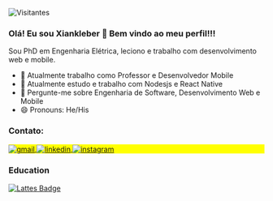 

<p align="left"> <img src="https://komarev.com/ghpvc/?username=Xiankleber&color=orange" alt="Visitantes"/> </p>


### Olá! Eu sou Xiankleber  👋 Bem vindo ao meu perfil!!!

Sou PhD em Engenharia Elétrica, leciono e trabalho com desenvolvimento web e mobile.

- 🔭 Atualmente trabalho como Professor e Desenvolvedor Mobile
- 🌱 Atualmente estudo e trabalho com Nodesjs e React Native
- 💬 Pergunte-me sobre Engenharia de Software, Desenvolvimento Web e Mobile
- 😄 Pronouns: He/His




  
### Contato:


<p align="left" style="background:yellow">
<a href="mailto:xianklebercb@gmail.com" target="_blank">
  <img align="center" src="https://img.shields.io/badge/-Xiankleber-05122A?style=flat&logo=gmail" alt="gmail"/>
</a>

<a href="https://linkedin.com/in/xiankleber-c-benjamim-878b5621/" target="_blank">
  <img align="center" src="https://img.shields.io/badge/-Xiankleber-05122A?style=flat&logo=linkedin" alt="linkedin"/>
</a>
<a href="https://www.hackerrank.com/xianklebercb" target="_blank">
 <img align="center" src="https://img.shields.io/badge/-Xiankleber-05122A?style=flat&logo=hackerrank" alt="instagram"/>
</a>

</p>
  

### Education
  [![Lattes Badge](https://img.shields.io/badge/-Lattes-black?style=flat-square&logo=GitBook&logoColor=white&link=http://lattes.cnpq.br/5675256320855513)](http://lattes.cnpq.br/5675256320855513)
 
###


<!--
- 🔭 I’m currently working on ...
- 🌱 I’m currently learning ...
- 👯 I’m looking to collaborate on ...
- 🤔 I’m looking for help with ...
- 💬 Ask me about ...
- 📫 How to reach me: ...
- 😄 Pronouns: ...
- ⚡ Fun fact: ...
-->
